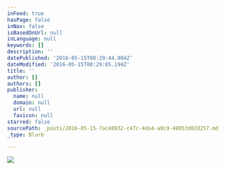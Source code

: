 ```yaml
---
inFeed: true
hasPage: false
inNav: false
isBasedOnUrl: null
inLanguage: null
keywords: []
description: ''
datePublished: '2016-05-15T08:29:44.904Z'
dateModified: '2016-05-15T08:29:05.194Z'
title: ''
author: []
authors: []
publisher:
  name: null
  domain: null
  url: null
  favicon: null
starred: false
sourcePath: _posts/2016-05-15-7ac40932-c47c-4da4-a0c9-48053d82d257.md
_type: Blurb

---
```

![](https://the-grid-user-content.s3-us-west-2.amazonaws.com/ae25454d-f91c-4f35-aa69-083eb4e7ba1e.jpg)